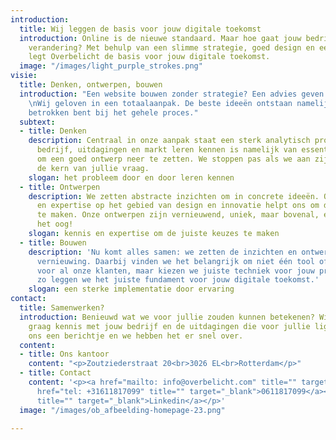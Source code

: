 ```yaml
---
introduction:
  title: Wij leggen de basis voor jouw digitale toekomst
  introduction: Online is de nieuwe standaard. Maar hoe gaat jouw bedrijf mee in deze
    verandering? Met behulp van een slimme strategie, goed design en een sterke implementatie
    legt Overbelicht de basis voor jouw digitale toekomst.
  image: "/images/light_purple_strokes.png"
visie:
  title: Denken, ontwerpen, bouwen
  introduction: "Een website bouwen zonder strategie? Een advies geven zonder uitwerking?
    \nWij geloven in een totaalaanpak. De beste ideeën ontstaan namelijk wanneer je
    betrokken bent bij het gehele proces."
  subtext:
  - title: Denken
    description: Centraal in onze aanpak staat een sterk analytisch proces. Jullie
      bedrijf, uitdagingen en markt leren kennen is namelijk van essentieel belang
      om een goed ontwerp neer te zetten. We stoppen pas als we aan zijn gekomen bij
      de kern van jullie vraag.
    slogan: het probleem door en door leren kennen
  - title: Ontwerpen
    description: We zetten abstracte inzichten om in concrete ideeën. Onze kennis
      en expertise op het gebied van design en innovatie helpt ons om de juiste keuzes
      te maken. Onze ontwerpen zijn vernieuwend, uniek, maar bovenal, een lust voor
      het oog!
    slogan: kennis en expertise om de juiste keuzes te maken
  - title: Bouwen
    description: 'Nu komt alles samen: we zetten de inzichten en ontwerpen om in concrete
      vernieuwing. Daarbij vinden we het belangrijk om niet één tool of taal te gebruiken
      voor al onze klanten, maar kiezen we juiste techniek voor jouw probleem. Alleen
      zo leggen we het juiste fundament voor jouw digitale toekomst.'
    slogan: een sterke implementatie door ervaring
contact:
  title: Samenwerken?
  introduction: Benieuwd wat we voor jullie zouden kunnen betekenen? Wij ook! We maken
    graag kennis met jouw bedrijf en de uitdagingen die voor jullie liggen. Stuur
    ons een berichtje en we hebben het er snel over.
  content:
  - title: Ons kantoor
    content: "<p>Zoutziederstraat 20<br>3026 EL<br>Rotterdam</p>"
  - title: Contact
    content: '<p><a href="mailto: info@overbelicht.com" title="" target="_blank">info@overbelicht.com</a><br><a
      href="tel: +31611817099" title="" target="_blank">0611817099</a><br><a href="https://www.linkedin.com/in/matsmulder"
      title="" target="_blank">Linkedin</a></p>'
  image: "/images/ob_afbeelding-homepage-23.png"

---
```

